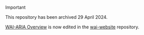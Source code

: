> [!IMPORTANT]
> This repository has been archived 29 April 2024.
>
> [WAI-ARIA Overview](https://www.w3.org/WAI/standards-guidelines/aria/) is now edited in the [wai-website](https://github.com/w3c/wai-website) repository.
